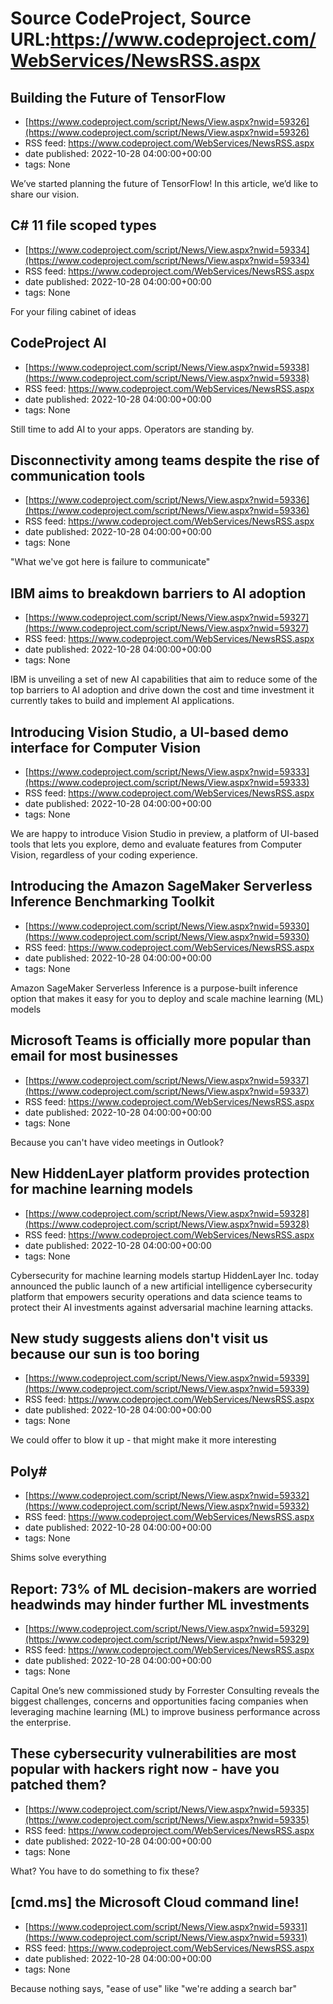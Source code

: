 # Source CodeProject, Source URL:https://www.codeproject.com/WebServices/NewsRSS.aspx

## Building the Future of TensorFlow
 - [https://www.codeproject.com/script/News/View.aspx?nwid=59326](https://www.codeproject.com/script/News/View.aspx?nwid=59326)
 - RSS feed: https://www.codeproject.com/WebServices/NewsRSS.aspx
 - date published: 2022-10-28 04:00:00+00:00
 - tags: None

We’ve started planning the future of TensorFlow! In this article, we’d like to share our vision.

## C# 11 file scoped types
 - [https://www.codeproject.com/script/News/View.aspx?nwid=59334](https://www.codeproject.com/script/News/View.aspx?nwid=59334)
 - RSS feed: https://www.codeproject.com/WebServices/NewsRSS.aspx
 - date published: 2022-10-28 04:00:00+00:00
 - tags: None

For your filing cabinet of ideas

## CodeProject AI
 - [https://www.codeproject.com/script/News/View.aspx?nwid=59338](https://www.codeproject.com/script/News/View.aspx?nwid=59338)
 - RSS feed: https://www.codeproject.com/WebServices/NewsRSS.aspx
 - date published: 2022-10-28 04:00:00+00:00
 - tags: None

Still time to add AI to your apps. Operators are standing by.

## Disconnectivity among teams despite the rise of communication tools
 - [https://www.codeproject.com/script/News/View.aspx?nwid=59336](https://www.codeproject.com/script/News/View.aspx?nwid=59336)
 - RSS feed: https://www.codeproject.com/WebServices/NewsRSS.aspx
 - date published: 2022-10-28 04:00:00+00:00
 - tags: None

"What we've got here is failure to communicate"

## IBM aims to breakdown barriers to AI adoption
 - [https://www.codeproject.com/script/News/View.aspx?nwid=59327](https://www.codeproject.com/script/News/View.aspx?nwid=59327)
 - RSS feed: https://www.codeproject.com/WebServices/NewsRSS.aspx
 - date published: 2022-10-28 04:00:00+00:00
 - tags: None

IBM is unveiling a set of new AI capabilities that aim to reduce some of the top barriers to AI adoption and drive down the cost and time investment it currently takes to build and implement AI applications.

## Introducing Vision Studio, a UI-based demo interface for Computer Vision
 - [https://www.codeproject.com/script/News/View.aspx?nwid=59333](https://www.codeproject.com/script/News/View.aspx?nwid=59333)
 - RSS feed: https://www.codeproject.com/WebServices/NewsRSS.aspx
 - date published: 2022-10-28 04:00:00+00:00
 - tags: None

We are happy to introduce Vision Studio in preview, a platform of UI-based tools that lets you explore, demo and evaluate features from Computer Vision, regardless of your coding experience.

## Introducing the Amazon SageMaker Serverless Inference Benchmarking Toolkit
 - [https://www.codeproject.com/script/News/View.aspx?nwid=59330](https://www.codeproject.com/script/News/View.aspx?nwid=59330)
 - RSS feed: https://www.codeproject.com/WebServices/NewsRSS.aspx
 - date published: 2022-10-28 04:00:00+00:00
 - tags: None

Amazon SageMaker Serverless Inference is a purpose-built inference option that makes it easy for you to deploy and scale machine learning (ML) models

## Microsoft Teams is officially more popular than email for most businesses
 - [https://www.codeproject.com/script/News/View.aspx?nwid=59337](https://www.codeproject.com/script/News/View.aspx?nwid=59337)
 - RSS feed: https://www.codeproject.com/WebServices/NewsRSS.aspx
 - date published: 2022-10-28 04:00:00+00:00
 - tags: None

Because you can't have video meetings in Outlook?

## New HiddenLayer platform provides protection for machine learning models
 - [https://www.codeproject.com/script/News/View.aspx?nwid=59328](https://www.codeproject.com/script/News/View.aspx?nwid=59328)
 - RSS feed: https://www.codeproject.com/WebServices/NewsRSS.aspx
 - date published: 2022-10-28 04:00:00+00:00
 - tags: None

Cybersecurity for machine learning models startup HiddenLayer Inc. today announced the public launch of a new artificial intelligence cybersecurity platform that empowers security operations and data science teams to protect their AI investments against adversarial machine learning attacks.

## New study suggests aliens don't visit us because our sun is too boring
 - [https://www.codeproject.com/script/News/View.aspx?nwid=59339](https://www.codeproject.com/script/News/View.aspx?nwid=59339)
 - RSS feed: https://www.codeproject.com/WebServices/NewsRSS.aspx
 - date published: 2022-10-28 04:00:00+00:00
 - tags: None

We could offer to blow it up - that might make it more interesting

## Poly#
 - [https://www.codeproject.com/script/News/View.aspx?nwid=59332](https://www.codeproject.com/script/News/View.aspx?nwid=59332)
 - RSS feed: https://www.codeproject.com/WebServices/NewsRSS.aspx
 - date published: 2022-10-28 04:00:00+00:00
 - tags: None

Shims solve everything

## Report: 73% of ML decision-makers are worried headwinds may hinder further ML investments
 - [https://www.codeproject.com/script/News/View.aspx?nwid=59329](https://www.codeproject.com/script/News/View.aspx?nwid=59329)
 - RSS feed: https://www.codeproject.com/WebServices/NewsRSS.aspx
 - date published: 2022-10-28 04:00:00+00:00
 - tags: None

Capital One’s new commissioned study by Forrester Consulting reveals the biggest challenges, concerns and opportunities facing companies when leveraging machine learning (ML) to improve business performance across the enterprise.

## These cybersecurity vulnerabilities are most popular with hackers right now - have you patched them?
 - [https://www.codeproject.com/script/News/View.aspx?nwid=59335](https://www.codeproject.com/script/News/View.aspx?nwid=59335)
 - RSS feed: https://www.codeproject.com/WebServices/NewsRSS.aspx
 - date published: 2022-10-28 04:00:00+00:00
 - tags: None

What? You have to do something to fix these?

## [cmd.ms] the Microsoft Cloud command line!
 - [https://www.codeproject.com/script/News/View.aspx?nwid=59331](https://www.codeproject.com/script/News/View.aspx?nwid=59331)
 - RSS feed: https://www.codeproject.com/WebServices/NewsRSS.aspx
 - date published: 2022-10-28 04:00:00+00:00
 - tags: None

Because nothing says, "ease of use" like "we're adding a search bar"
